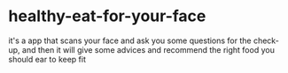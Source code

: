 # healthy-eat-for-your-face
it's a app that scans your face and ask you  some questions for the check-up, and then it will give some advices and recommend the right food you should ear to keep fit
